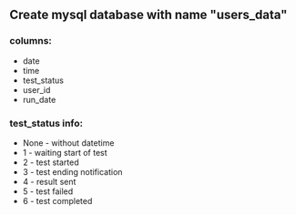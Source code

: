## Create mysql database with name "users_data"

### columns:
- date
- time
- test_status
- user_id
- run_date

### test_status info:
- None - without datetime
- 1 - waiting start of test
- 2 - test started
- 3 - test ending notification
- 4 - result sent
- 5 - test failed
- 6 - test completed